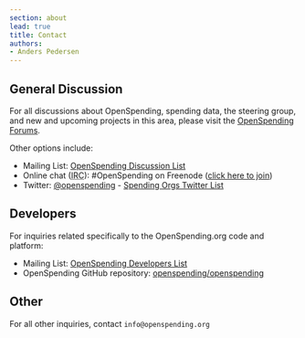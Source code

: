```yaml
---
section: about
lead: true
title: Contact
authors:
- Anders Pedersen
---
```


## General Discussion

For all discussions about OpenSpending, spending data, the steering
group, and new and upcoming projects in this area, please visit the
[OpenSpending Forums](https://discuss.okfn.org/c/openspending).

Other options include:

* Mailing List: [OpenSpending Discussion List](http://lists.okfn.org/mailman/listinfo/openspending)
* Online chat (<abbr title="Internet Relay Chat">IRC</abbr>): #OpenSpending on Freenode ([click here to join](http://webchat.freenode.net/?channels=openspending))
* Twitter: [@openspending](https://twitter.com/openspending) - <a href="https://twitter.com/#!/openspending/spending-orgs">Spending Orgs Twitter List</a>

## Developers

For inquiries related specifically to the OpenSpending.org code and platform:

* Mailing List: [OpenSpending Developers List](http://lists.okfn.org/mailman/listinfo/openspending-dev)
* OpenSpending GitHub repository: [openspending/openspending](https://github.com/openspending/openspending)

## Other

For all other inquiries, contact `info@openspending.org`
